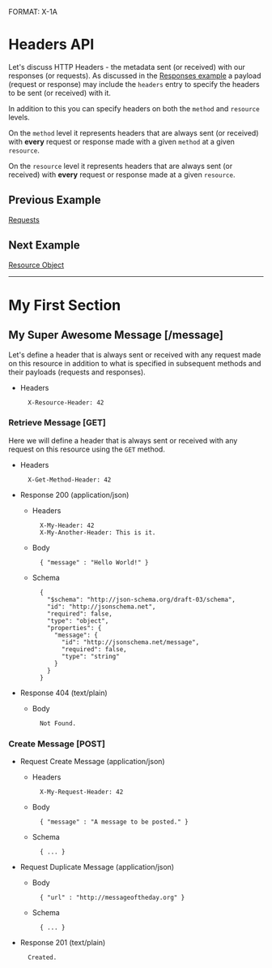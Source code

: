 FORMAT: X-1A

# Headers API
Let's discuss HTTP Headers - the metadata sent (or received) with our responses (or requests). As discussed in the [Responses example](https://github.com/apiaryio/api-blueprint/blob/master/examples/5.%20Responses.md) a payload (request or response) may include the `headers` entry to specify the headers to be sent (or received) with it.

In addition to this you can specify headers on both the `method` and `resource` levels. 

On the `method` level it represents headers that are always sent (or received) with **every** request or response made with a given `method` at a given `resource`. 

On the `resource` level it represents headers that are always sent (or received) with **every** request or response made at a given `resource`.

## Previous Example
[Requests](https://github.com/apiaryio/api-blueprint/blob/master/examples/6.%20Requests.md)

## Next Example
[Resource Object](https://github.com/apiaryio/api-blueprint/blob/master/examples/8.%20Resource%20Object.md)

---

# My First Section

## My Super Awesome Message [/message]

Let's define a header that is always sent or received with any request made on this resource in addition to what is specified in subsequent methods and their payloads (requests and responses).

+ Headers
    
        X-Resource-Header: 42

### Retrieve Message [GET]

Here we will define a header that is always sent or received with any request on this resource using the `GET` method. 

+ Headers
    
        X-Get-Method-Header: 42

+ Response 200 (application/json)

    + Headers

            X-My-Header: 42
            X-My-Another-Header: This is it.

    + Body

            { "message" : "Hello World!" }

    + Schema

            {
              "$schema": "http://json-schema.org/draft-03/schema",
              "id": "http://jsonschema.net",
              "required": false,
              "type": "object",
              "properties": {
                "message": {
                  "id": "http://jsonschema.net/message",
                  "required": false,
                  "type": "string"
                }
              }
            }

+ Response 404 (text/plain)

    + Body

            Not Found.
        
### Create Message [POST]

+ Request Create Message (application/json)
  
    + Headers

            X-My-Request-Header: 42
    
    + Body
        
            { "message" : "A message to be posted." }

    + Schema

            { ... }

+ Request Duplicate Message (application/json)
    
    + Body
        
            { "url" : "http://messageoftheday.org" }

    + Schema

            { ... }            
        
+ Response 201 (text/plain)
        
        Created.
